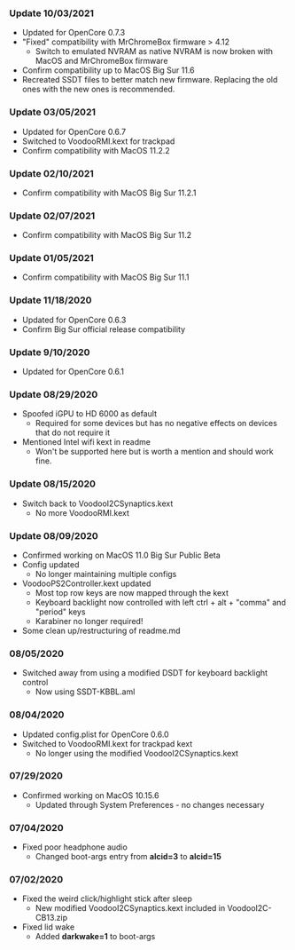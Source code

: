 ### Update 10/03/2021
- Updated for OpenCore 0.7.3
- "Fixed" compatibility with MrChromeBox firmware > 4.12
	- Switch to emulated NVRAM as native NVRAM is now broken with MacOS and MrChromeBox firmware
- Confirm compatibility up to MacOS Big Sur 11.6
- Recreated SSDT files to better match new firmware. Replacing the old ones with the new ones is recommended.

### Update 03/05/2021
- Updated for OpenCore 0.6.7
- Switched to VoodooRMI.kext for trackpad
- Confirm compatibility with MacOS 11.2.2

### Update 02/10/2021
- Confirm compatibility with MacOS Big Sur 11.2.1

### Update 02/07/2021
- Confirm compatibility with MacOS Big Sur 11.2

### Update 01/05/2021
- Confirm compatibility with MacOS Big Sur 11.1

### Update 11/18/2020
- Updated for OpenCore 0.6.3
- Confirm Big Sur official release compatibility 

### Update 9/10/2020
- Updated for OpenCore 0.6.1

### Update 08/29/2020
- Spoofed iGPU to HD 6000 as default
  - Required for some devices but has no negative effects on devices that do not require it
- Mentioned Intel wifi kext in readme
  - Won't be supported here but is worth a mention and should work fine.

### Update 08/15/2020
- Switch back to VoodooI2CSynaptics.kext
  - No more VoodooRMI.kext

### Update 08/09/2020
- Confirmed working on MacOS 11.0 Big Sur Public Beta
- Config updated
  - No longer maintaining multiple configs
- VoodooPS2Controller.kext updated
  - Most top row keys are now mapped through the kext
  - Keyboard backlight now controlled with left ctrl + alt + "comma" and "period" keys
  - Karabiner no longer required!
- Some clean up/restructuring of readme.md

### 08/05/2020
- Switched away from using a modified DSDT for keyboard backlight control
  - Now using SSDT-KBBL.aml

### 08/04/2020
- Updated config.plist for OpenCore 0.6.0
- Switched to VoodooRMI.kext for trackpad kext
  - No longer using the modified VoodooI2CSynaptics.kext

### 07/29/2020
- Confirmed working on MacOS 10.15.6
  - Updated through System Preferences - no changes necessary

### 07/04/2020
- Fixed poor headphone audio
  - Changed boot-args entry from **alcid=3** to **alcid=15**


### 07/02/2020
- Fixed the weird click/highlight stick after sleep
  - New modified VoodooI2CSynaptics.kext included in VoodooI2C-CB13.zip
- Fixed lid wake
  - Added **darkwake=1** to boot-args
